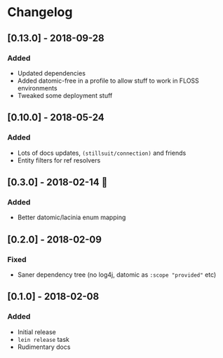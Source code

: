 # Changelog

## [0.13.0] - 2018-09-28
### Added

- Updated dependencies
- Added datomic-free in a profile to allow stuff to work in FLOSS environments
- Tweaked some deployment stuff

## [0.10.0] - 2018-05-24
### Added

- Lots of docs updates, `(stillsuit/connection)` and friends
- Entity filters for ref resolvers

## [0.3.0] - 2018-02-14 💝
### Added

- Better datomic/lacinia enum mapping

## [0.2.0] - 2018-02-09
### Fixed

- Saner dependency tree (no log4j, datomic as `:scope "provided"` etc)

## [0.1.0] - 2018-02-08
### Added

- Initial release
- `lein release` task
- Rudimentary docs

